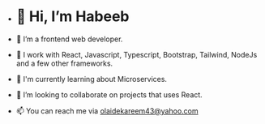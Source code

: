 - # 👋 Hi, I’m Habeeb


- 👀 I’m a frontend web developer.
- 🌱 I work with React, Javascript, Typescript, Bootstrap, Tailwind, NodeJs and a few other frameworks.
- 🌱 I'm currently learning about Microservices.
- 💞️ I’m looking to collaborate on projects that uses React.
- 📫 You can reach me via olaidekareem43@yahoo.com

<!---
olaide-hok/olaide-hok is a ✨ special ✨ repository because its `README.md` (this file) appears on your GitHub profile.
You can click the Preview link to take a look at your changes.
--->
